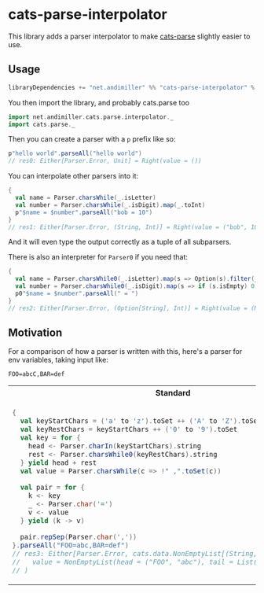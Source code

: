 # cats-parse-interpolator

This library adds a parser interpolator to make [cats-parse](https://github.com/typelevel/cats-parse) slightly easier to use.

## Usage

```scala
libraryDependencies += "net.andimiller" %% "cats-parse-interpolator" % "0.1.0"
```

You then import the library, and probably cats.parse too

```scala
import net.andimiller.cats.parse.interpolator._
import cats.parse._
```

Then you can create a parser with a `p` prefix like so:

```scala
p"hello world".parseAll("hello world")
// res0: Either[Parser.Error, Unit] = Right(value = ())
```

You can interpolate other parsers into it:

```scala
{
  val name = Parser.charsWhile(_.isLetter)
  val number = Parser.charsWhile(_.isDigit).map(_.toInt)
  p"$name = $number".parseAll("bob = 10")
}
// res1: Either[Parser.Error, (String, Int)] = Right(value = ("bob", 10))
```

And it will even type the output correctly as a tuple of all subparsers.

There is also an interpreter for `Parser0` if you need that:

```scala
{
  val name = Parser.charsWhile0(_.isLetter).map(s => Option(s).filter(_.nonEmpty))
  val number = Parser.charsWhile0(_.isDigit).map(s => if (s.isEmpty) 0 else s.toInt)
  p0"$name = $number".parseAll(" = ")
}
// res2: Either[Parser.Error, (Option[String], Int)] = Right(value = (None, 0))
```

## Motivation

For a comparison of how a parser is written with this, here's a parser for env variables, taking input like:

`FOO=abcC,BAR=def`

<table>
<tr>
<th>Standard</th>
<th>Interpolator</th>
</tr>
<tr>
<td>

```scala
{
  val keyStartChars = ('a' to 'z').toSet ++ ('A' to 'Z').toSet ++ "_".toSet
  val keyRestChars = keyStartChars ++ ('0' to '9').toSet
  val key = for {
    head <- Parser.charIn(keyStartChars).string
    rest <- Parser.charsWhile0(keyRestChars).string
  } yield head + rest
  val value = Parser.charsWhile(c => !" ,".toSet(c))

  val pair = for {
    k <- key
    _ <- Parser.char('=')
    v <- value
  } yield (k -> v)

  pair.repSep(Parser.char(','))
}.parseAll("FOO=abc,BAR=def")
// res3: Either[Parser.Error, cats.data.NonEmptyList[(String, String)]] = Right(
//   value = NonEmptyList(head = ("FOO", "abc"), tail = List(("BAR", "def")))
// )
```

</td>
<td>

```scala
{
  val keyStartChars = ('a' to 'z').toSet ++ ('A' to 'Z').toSet ++ "_".toSet

  val keyStart = Parser.charIn(keyStartChars).string
  val keyRest  = Parser.charsWhile0(keyStartChars ++ ('0' to '9').toSet).string

  val key   = pm"$keyStart$keyRest".string
  val value = Parser.charsWhile(c => !" ,".toSet(c))

  p"$key=$value".repSep(Parser.char(','))
}.parseAll("FOO=abc,BAR=def")
// res4: Either[Parser.Error, cats.data.NonEmptyList[(String, String)]] = Right(
//   value = NonEmptyList(head = ("FOO", "abc"), tail = List(("BAR", "def")))
// )
```

</td>
</tr>
</table>


